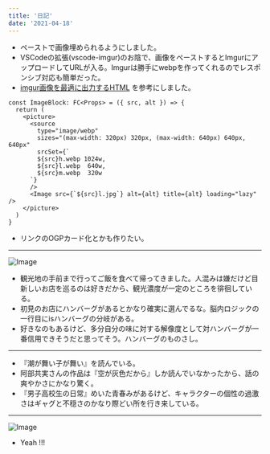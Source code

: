 ```yaml
---
title: '日記'
date: '2021-04-18'
---
```


- ペーストで画像埋められるようにしました。
- VSCodeの拡張(vscode-imgur)のお陰で、画像をペーストするとImgurにアップロードしてURLが入る。Imgurは勝手にwebpを作ってくれるのでレスポンシブ対応も簡単だった。
- [imgur画像を最適に出力するHTML](https://miyaoka.dev/posts/2020-12-22-optimize-imgur) を参考にしました。

```tsx
const ImageBlock: FC<Props> = ({ src, alt }) => {
  return (
    <picture>
      <source
        type="image/webp"
        sizes="(max-width: 320px) 320px, (max-width: 640px) 640px, 640px"
        srcSet={`
        ${src}h.webp 1024w,
        ${src}l.webp  640w,
        ${src}m.webp  320w
      `}
      />
      <Image src={`${src}l.jpg`} alt={alt} title={alt} loading="lazy" />
    </picture>
  )
}
```

- リンクのOGPカード化とかも作りたい。

---

![Image](https://i.imgur.com/gwCimba)

- 観光地の手前まで行ってご飯を食べて帰ってきました。人混みは嫌だけど目新しいお店を巡るのは好きだから、観光濃度が一定のところを徘徊している。
- 初見のお店にハンバーグがあるとかなり確実に選んでるな。脳内ロジックの一行目にisハンバーグの分岐がある。
- 好きなのもあるけど、多分自分の味に対する解像度として対ハンバーグが一番信用できそうだと思ってそう。ハンバーグのものさし。

---

- 『潮が舞い子が舞い』を読んでいる。
- 阿部共実さんの作品は『空が灰色だから』しか読んでいなかったから、話の爽やかさにかなり驚く。
- 『男子高校生の日常』めいた青春みがあるけど、キャラクターの個性の過激さはギャグと不穏さのかなり際どい所を行き来している。

---

![Image](https://i.imgur.com/QgxqJJF)

- Yeah !!!


